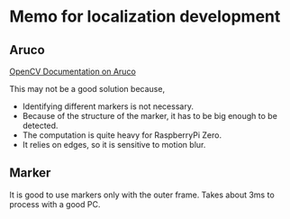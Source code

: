 # Memo for localization development

## Aruco

[OpenCV Documentation on Aruco](http://docs.opencv.org/master/d4/d17/namespacecv_1_1aruco.html#gsc.tab=0)

This may not be a good solution because, 
 - Identifying different markers is not necessary.
 - Because of the structure of the marker, it has to be big enough to be detected.
 - The computation is quite heavy for RaspberryPi Zero.
 - It relies on edges, so it is sensitive to motion blur.

## Marker

It is good to use markers only with the outer frame. 
Takes about 3ms to process with a good PC.